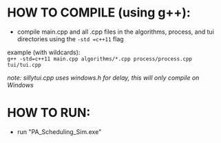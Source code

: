 # HOW TO COMPILE (using g++):
- compile main.cpp and all .cpp files in the algorithms, process, and tui directories using the `-std =c++11` flag

example (with wildcards):<br>
`g++ -std=c++11 main.cpp algorithms/*.cpp process/process.cpp tui/tui.cpp`

*note: sillytui.cpp uses windows.h for delay, this will only compile on Windows*

# HOW TO RUN:
- run "PA_Scheduling_Sim.exe"